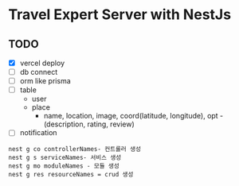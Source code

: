 # Travel Expert Server with NestJs

## TODO

- [x] vercel deploy
- [ ] db connect
- [ ] orm like prisma
- [ ] table
  - user
  - place
    - name, location, image, coord(latitude, longitude), opt - (description, rating, review)
- [ ] notification

```
nest g co controllerNames- 컨트롤러 생성
nest g s serviceNames- 서비스 생성
nest g mo moduleNames - 모듈 생성
nest g res resourceNames = crud 생성
```
